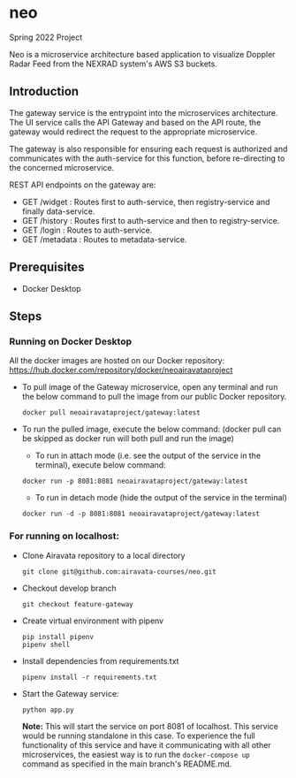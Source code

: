 # neo

Spring 2022 Project

Neo is a microservice architecture based application to visualize Doppler Radar Feed from the NEXRAD system's AWS S3 buckets.

## Introduction

The gateway service is the entrypoint into the microservices architecture.
The UI service calls the API Gateway and based on the API route, the gateway would redirect the request to the appropriate microservice.

The gateway is also responsible for ensuring each request is authorized and communicates with the auth-service for this function, before re-directing to the concerned microservice.

REST API endpoints on the gateway are:

- GET /widget : Routes first to auth-service, then registry-service and finally data-service.
- GET /history : Routes first to auth-service and then to registry-service.
- GET /login : Routes to auth-service.
- GET /metadata : Routes to metadata-service.

## Prerequisites

- Docker Desktop

## Steps

### Running on Docker Desktop

All the docker images are hosted on our Docker repository: https://hub.docker.com/repository/docker/neoairavataproject

- To pull image of the Gateway microservice, open any terminal and run the below command to pull the image from our public Docker repository.
  ```
  docker pull neoairavataproject/gateway:latest
  ```
- To run the pulled image, execute the below command: (docker pull can be skipped as docker run will both pull and run the image)

  - To run in attach mode (i.e. see the output of the service in the terminal), execute below command:

  ```
  docker run -p 8081:8081 neoairavataproject/gateway:latest
  ```

  - To run in detach mode (hide the output of the service in the terminal)

  ```
  docker run -d -p 8081:8081 neoairavataproject/gateway:latest
  ```

### For running on localhost:

- Clone Airavata repository to a local directory

  ```
  git clone git@github.com:airavata-courses/neo.git
  ```

- Checkout develop branch

  ```
  git checkout feature-gateway
  ```

- Create virtual environment with pipenv

  ```
  pip install pipenv
  pipenv shell
  ```

- Install dependencies from requirements.txt
  ```
  pipenv install -r requirements.txt
  ```
- Start the Gateway service:
  ```
  python app.py
  ```
  **Note:** This will start the service on port 8081 of localhost. This service would be running standalone in this case.
  To experience the full functionality of this service and have it communicating with all other microservices, the easiest way is to run the `docker-compose up` command as specified in the main branch's README.md.
